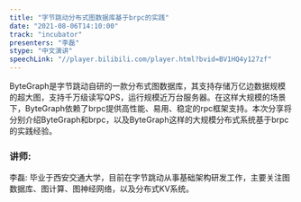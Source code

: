 ```yaml
---
title: "字节跳动分布式图数据库基于brpc的实践"
date: "2021-08-06T14:10:00"
track: "incubator"
presenters: "李磊"
stype: "中文演讲"
speechLink: "//player.bilibili.com/player.html?bvid=BV1HQ4y127zf"
---
```

ByteGraph是字节跳动自研的一款分布式图数据库，其支持存储万亿边数据规模的超大图，支持千万级读写QPS，运行规模近万台服务器。在这样大规模的场景下，ByteGraph依赖了brpc提供高性能、易用、稳定的rpc框架支持。本次分享将分别介绍ByteGraph和brpc，以及ByteGraph这样的大规模分布式系统基于brpc的实践经验。
 ### 讲师:
 李磊: 毕业于西安交通大学，目前在字节跳动从事基础架构研发工作，主要关注图数据库、图计算、图神经网络，以及分布式KV系统。
